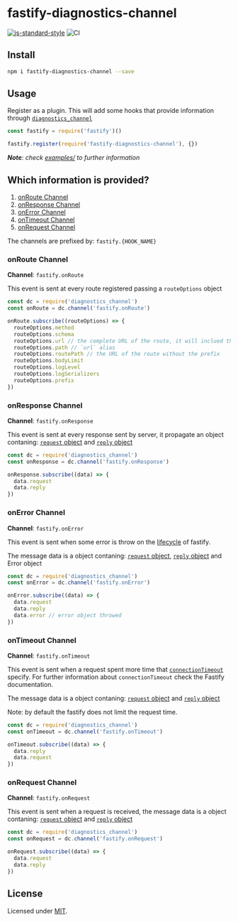 # fastify-diagnostics-channel

[![js-standard-style](https://img.shields.io/badge/code%20style-standard-brightgreen.svg?style=flat)](http://standardjs.com/) 
![CI](https://github.com/fastify/fastify-diagnostics-channel/workflows/Continuous%20Integration/badge.svg)

## Install
```sh
npm i fastify-diagnostics-channel --save
```

## Usage

Register as a plugin. This will add some hooks that provide information through [`diagnostics_channel`](https://nodejs.org/api/diagnostics_channel.html)

```js
const fastify = require('fastify')()

fastify.register(require('fastify-diagnostics-channel'), {})
```

_**Note**: check [examples/](./examples/index.js) to further information_

## Which information is provided?

1. [onRoute Channel](#onroute-channel)
2. [onResponse Channel](#onresponse-channel)
3. [onError Channel](#onerror-channel)
4. [onTimeout Channel](#ontimeout-channel)
4. [onRequest Channel](#onrequest-channel)

The channels are prefixed by: `fastify.{HOOK_NAME}`

### onRoute Channel

**Channel**: `fastify.onRoute`

This event is sent at every route registered passing a `routeOptions` object

```js
const dc = require('diagnostics_channel')
const onRoute = dc.channel('fastify.onRoute')

onRoute.subscribe((routeOptions) => {
  routeOptions.method
  routeOptions.schema
  routeOptions.url // the complete URL of the route, it will inclued the prefix if any
  routeOptions.path // `url` alias
  routeOptions.routePath // the URL of the route without the prefix
  routeOptions.bodyLimit
  routeOptions.logLevel
  routeOptions.logSerializers
  routeOptions.prefix
})
```

### onResponse Channel

**Channel**: `fastify.onResponse`

This event is sent at every response sent by server, it propagate an object contaning: [`request` object](https://github.com/fastify/fastify/blob/master/docs/Request.md) and [`reply` object](https://github.com/fastify/fastify/blob/master/docs/Reply.md)

```js
const dc = require('diagnostics_channel')
const onResponse = dc.channel('fastify.onResponse')

onResponse.subscribe((data) => {
  data.request
  data.reply
})
```

### onError Channel

**Channel**: `fastify.onError`

This event is sent when some error is throw on the [lifecycle](https://www.fastify.io/docs/latest/Lifecycle/) of fastify.

The message data is a object contaning: [`request` object](https://github.com/fastify/fastify/blob/master/docs/Request.md), [`reply` object](https://github.com/fastify/fastify/blob/master/docs/Reply.md) and Error object

```js
const dc = require('diagnostics_channel')
const onError = dc.channel('fastify.onError')

onError.subscribe((data) => {
  data.request
  data.reply
  data.error // error object throwed
})
```

### onTimeout Channel

**Channel**: `fastify.onTimeout`

This event is sent when a request spent more time that [`connectionTimeout`](https://www.fastify.io/docs/latest/Server/#connectiontimeout) specify. For further information about `connectionTimeout` check the Fastify documentation.

The message data is a object contaning: [`request` object](https://github.com/fastify/fastify/blob/master/docs/Request.md) and [`reply` object](https://github.com/fastify/fastify/blob/master/docs/Reply.md)

Note: by default the fastify does not limit the request time.

```js
const dc = require('diagnostics_channel')
const onTimeout = dc.channel('fastify.onTimeout')

onTimeout.subscribe((data) => {
  data.reply
  data.request
})
```

### onRequest Channel

**Channel**: `fastify.onRequest`

This event is sent when a request is received, the message data is a object contaning: [`request` object](https://github.com/fastify/fastify/blob/master/docs/Request.md) and [`reply` object](https://github.com/fastify/fastify/blob/master/docs/Reply.md)

```js
const dc = require('diagnostics_channel')
const onRequest = dc.channel('fastify.onRequest')

onRequest.subscribe((data) => {
  data.request
  data.reply
})
```

## License

Licensed under [MIT](./LICENSE).
